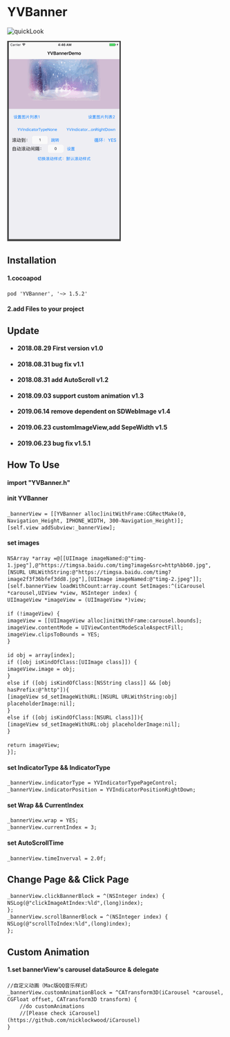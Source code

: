 # YVBanner

![quickLook](https://github.com/zhuxian022/YVBanner/blob/master/view.gif?raw=true)

![quickLook](https://github.com/zhuxian022/YVBanner/blob/master/customAnimation.gif?raw=true)

## Installation
#### 1.cocoapod 
```Object-C
pod 'YVBanner', '~> 1.5.2'
```

#### 2.add Files to your project

## Update 
* #### 2018.08.29 First version   v1.0
* #### 2018.08.31 bug fix v1.1 
* #### 2018.08.31 add AutoScroll v1.2
* #### 2018.09.03 support custom animation v1.3
* #### 2019.06.14 remove dependent on SDWebImage v1.4
* #### 2019.06.23 customImageView,add SepeWidth v1.5
* #### 2019.06.23 bug fix v1.5.1

## How To Use
#### import "YVBanner.h"
#### init YVBanner
```Object-C
_bannerView = [[YVBanner alloc]initWithFrame:CGRectMake(0, Navigation_Height, IPHONE_WIDTH, 300-Navigation_Height)];
[self.view addSubview:_bannerView];
```
#### set images
```Object-C
NSArray *array =@[[UIImage imageNamed:@"timg-1.jpeg"],@"https://timgsa.baidu.com/timg?image&src=http%bb60.jpg",[NSURL URLWithString:@"https://timgsa.baidu.com/timg?image2f3f36bfef3dd8.jpg"],[UIImage imageNamed:@"timg-2.jpeg"]];
[self.bannerView loadWithCount:array.count SetImages:^(iCarousel *carousel,UIView *view, NSInteger index) {
UIImageView *imageView = (UIImageView *)view;

if (!imageView) {
imageView = [[UIImageView alloc]initWithFrame:carousel.bounds];
imageView.contentMode = UIViewContentModeScaleAspectFill;
imageView.clipsToBounds = YES;
}

id obj = array[index];
if ([obj isKindOfClass:[UIImage class]]) {
imageView.image = obj;
}
else if ([obj isKindOfClass:[NSString class]] && [obj hasPrefix:@"http"]){
[imageView sd_setImageWithURL:[NSURL URLWithString:obj] placeholderImage:nil];
}
else if ([obj isKindOfClass:[NSURL class]]){
[imageView sd_setImageWithURL:obj placeholderImage:nil];
}

return imageView;
}];
```

#### set IndicatorType && IndicatorType
```Object-C
_bannerView.indicatorType = YVIndicatorTypePageControl;
_bannerView.indicatorPosition = YVIndicatorPositionRightDown;
```

#### set Wrap && CurrentIndex
```Object-C
_bannerView.wrap = YES;
_bannerView.currentIndex = 3;
```

#### set AutoScrollTime
```Object-C
_bannerView.timeInverval = 2.0f;
```

## Change Page && Click Page
```Object-C
_bannerView.clickBannerBlock = ^(NSInteger index) {
NSLog(@"clickImageAtIndex:%ld",(long)index);
};
_bannerView.scrollBannerBlock = ^(NSInteger index) {
NSLog(@"scrollToIndex:%ld",(long)index);
};    
```

## Custom Animation
#### 1.set bannerView's carousel dataSource & delegate
```Object-C
//自定义动画（Mac版QQ音乐样式）
_bannerView.customAnimationBlock = ^CATransform3D(iCarousel *carousel, CGFloat offset, CATransform3D transform) {
    //do customAnimations
    //[Please check iCarousel](https://github.com/nicklockwood/iCarousel) 
}
```



